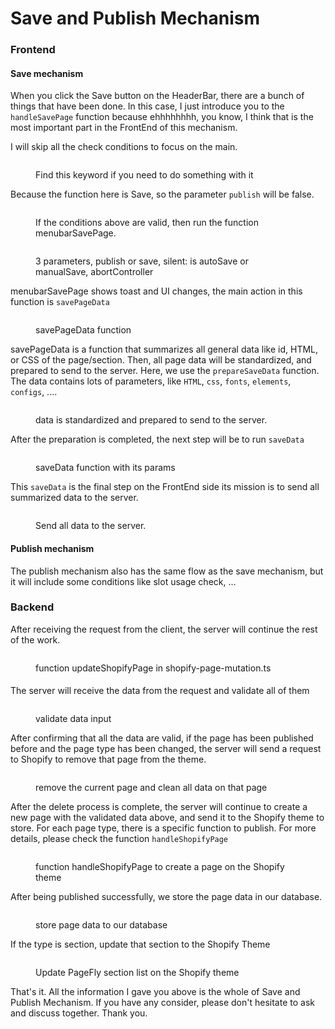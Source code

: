 # Save and Publish Mechanism

### Frontend

#### Save mechanism

When you click the Save button on the HeaderBar, there are a bunch of things that have been done. In this case, I just introduce you to the `handleSavePage` function because ehhhhhhhh, you know, I think that is the most important part in the FrontEnd of this mechanism.

I will skip all the check conditions to focus on the main.&#x20;

<figure><img src="../../../.gitbook/assets/1.png" alt=""><figcaption><p>Find this keyword if you need to do something with it</p></figcaption></figure>

Because the function here is Save, so the parameter `publish` will be false.

<figure><img src="../../../.gitbook/assets/2.png" alt=""><figcaption><p>If the conditions above are valid, then run the function menubarSavePage.</p></figcaption></figure>

<figure><img src="../../../.gitbook/assets/3.png" alt=""><figcaption><p>3 parameters, publish or save, silent: is autoSave or manualSave, abortController</p></figcaption></figure>

menubarSavePage shows toast and UI changes, the main action in this function is `savePageData`

<figure><img src="../../../.gitbook/assets/4.png" alt=""><figcaption><p>savePageData function</p></figcaption></figure>

savePageData is a function that summarizes all general data like id, HTML, or CSS of the page/section. Then, all page data will be standardized, and prepared to send to the server. Here, we use the `prepareSaveData` function. The data contains lots of parameters, like `HTML`, `css`, `fonts`,  `elements`, `configs`, ....

<figure><img src="../../../.gitbook/assets/5.png" alt=""><figcaption><p>data is standardized and prepared to send to the server.</p></figcaption></figure>

After the preparation is completed, the next step will be to run `saveData`

<figure><img src="../../../.gitbook/assets/6.png" alt=""><figcaption><p>saveData function with its params</p></figcaption></figure>

This `saveData` is the final step on the FrontEnd side its mission is to send all summarized data to the server.

<figure><img src="../../../.gitbook/assets/7.png" alt=""><figcaption><p>Send all data to the server.</p></figcaption></figure>

#### Publish mechanism

The publish mechanism also has the same flow as the save mechanism, but it will include some conditions like slot usage check, ...

### Backend

After receiving the request from the client, the server will continue the rest of the work.

<figure><img src="../../../.gitbook/assets/8.png" alt=""><figcaption><p>function updateShopifyPage in shopify-page-mutation.ts</p></figcaption></figure>

####

&#x20;The server will receive the data from the request and validate all of them

<figure><img src="../../../.gitbook/assets/9.png" alt=""><figcaption><p>validate data input</p></figcaption></figure>

After confirming that all the data are valid, if the page has been published before and the page type has been changed, the server will send a request to Shopify to remove that page from the theme.

<figure><img src="../../../.gitbook/assets/10.png" alt=""><figcaption><p>remove the current page and clean all data on that page</p></figcaption></figure>

After the delete process is complete, the server will continue to create a new page with the validated data above, and send it to the Shopify theme to store. For each page type, there is a specific function to publish. For more details, please check the function `handleShopifyPage`

<figure><img src="../../../.gitbook/assets/12.png" alt=""><figcaption><p>function handleShopifyPage to create a page on the Shopify theme</p></figcaption></figure>

After being published successfully, we store the page data in our database.

<figure><img src="../../../.gitbook/assets/11.png" alt=""><figcaption><p>store page data to our database </p></figcaption></figure>

If the type is section, update that section to the Shopify Theme

<figure><img src="../../../.gitbook/assets/13.png" alt=""><figcaption><p>Update PageFly section list on the Shopify theme</p></figcaption></figure>

That's it. All the information I gave you above is the whole of Save and Publish Mechanism. If you have any consider, please don't hesitate to ask and discuss together. Thank you.
